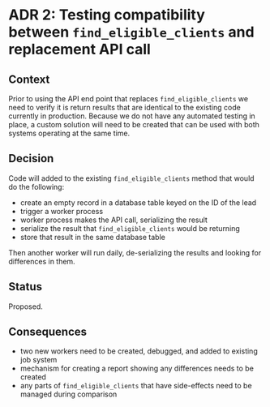# ADR 2: Testing compatibility between `find_eligible_clients` and replacement API call

## Context

Prior to using the API end point that replaces `find_eligible_clients`
we need to verify it is return results that are identical to the existing
code currently in production. Because we do not have any automated testing
in place, a custom solution will need to be created that can be used
with both systems operating at the same time.

## Decision

Code will added to the existing `find_eligible_clients` method
that would do the following:

* create an empty record in a database table keyed on the ID of the lead
* trigger a worker process
* worker process makes the API call, serializing the result
* serialize the result that `find_eligible_clients` would be returning
* store that result in the same database table

Then another worker will run daily, de-serializing the results and
looking for differences in them.

## Status

Proposed.

## Consequences

* two new workers need to be created, debugged, and added to existing job system
* mechanism for creating a report showing any differences needs to be created
* any parts of `find_eligible_clients` that have side-effects need to be managed during comparison


